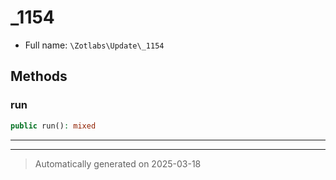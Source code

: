 
# _1154





* Full name: `\Zotlabs\Update\_1154`




## Methods


### run



```php
public run(): mixed
```












***


***
> Automatically generated on 2025-03-18
